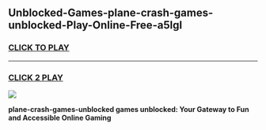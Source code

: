 
## Unblocked-Games-plane-crash-games-unblocked-Play-Online-Free-a5lgl
<h3>
<a href="https://premium76.site?title=plane-crash-games-unblocked&ref=26A">CLICK TO PLAY</a></h3>
<hr>

<h3>
<a href="https://premium76.site?title=plane-crash-games-unblocked&ref=26A">CLICK 2 PLAY</a>
  
</h3>

<a href="https://premium76.site?title=plane-crash-games-unblocked&ref=26A"><img src="https://clearcache.store/games.png"></a>


**plane-crash-games-unblocked games unblocked: Your Gateway to Fun and Accessible Online Gaming**
